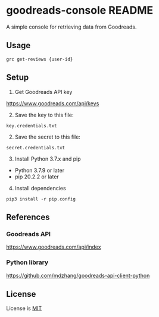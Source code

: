 # goodreads-console README

A simple console for retrieving data from Goodreads.

## Usage

```
grc get-reviews {user-id}
```

## Setup

1. Get Goodreads API key

https://www.goodreads.com/api/keys

2. Save the key to this file:

```
key.credentials.txt
```

2. Save the secret to this file:

```
secret.credentials.txt
```

3. Install Python 3.7.x and pip

- Python 3.7.9 or later
- pip 20.2.2 or later

4. Install dependencies

```
pip3 install -r pip.config
```

## References

### Goodreads API

https://www.goodreads.com/api/index

### Python library

https://github.com/mdzhang/goodreads-api-client-python

## License

License is [MIT](./LICENSE)
